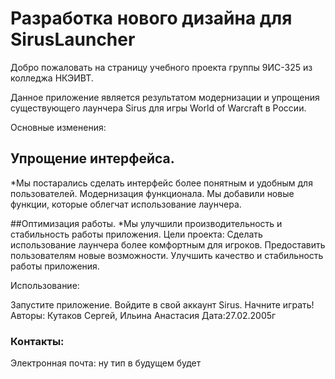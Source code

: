 # Разработка нового дизайна для SirusLauncher
Добро пожаловать на страницу учебного проекта группы 9ИС-325 из колледжа НКЭИВТ.

Данное приложение является результатом модернизации и упрощения существующего лаунчера Sirus для игры World of Warcraft в России.

Основные изменения:

## Упрощение интерфейса.
*Мы постарались сделать интерфейс более понятным и удобным для пользователей. 
Модернизация функционала. Мы добавили новые функции, которые облегчат использование лаунчера.

##Оптимизация работы.
*Мы улучшили производительность и стабильность работы приложения.
Цели проекта: Сделать использование лаунчера более комфортным для игроков.
Предоставить пользователям новые возможности. Улучшить качество и стабильность работы приложения.


Использование:

Запустите приложение. Войдите в свой аккаунт Sirus.
Начните играть!
Авторы: Кутаков Сергей, Ильина Анастасия
Дата:27.02.2005г
### Контакты: 
Электронная почта: ну тип в будущем будет
